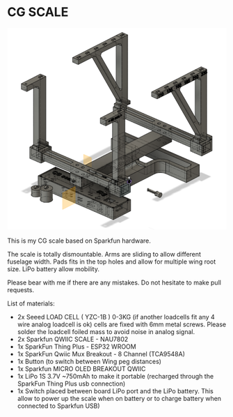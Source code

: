 # CG SCALE

![alt text](https://github.com/tkristner/CG_SCALE/blob/main/CG_scale_render.png?raw=true)

This is my CG scale based on Sparkfun hardware.

The scale is totally dismountable.
Arms are sliding to allow different fuselage width.
Pads fits in the top holes and allow for multiple wing root size.
LiPo battery allow mobility.

Please bear with me if there are any mistakes.
Do not hesitate to make pull requests.


List of materials:

- 2x Seeed LOAD CELL ( YZC-1B ) 0-3KG (if another loadcells fit any 4 wire analog loadcell is ok) cells are fixed with 6mm metal screws. Please solder the loadcell foiled mass to avoid noise in analog signal.
- 2x Sparkfun QWIIC SCALE - NAU7802
- 1x SparkFun Thing Plus - ESP32 WROOM
- 1x SparkFun Qwiic Mux Breakout - 8 Channel (TCA9548A)
- 1x Button (to switch between Wing peg distances)
- 1x Sparkfun MICRO OLED BREAKOUT QWIIC
- 1x LiPo 1S 3.7V ~750mAh to make it portable (recharged through the SparkFun Thing Plus usb connection)
- 1x Switch placed between board LiPo port and the LiPo battery. This allow to power up the scale when on battery or to charge battery when connected to Sparkfun USB)
